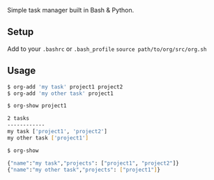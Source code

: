 Simple task manager built in Bash & Python.

## Setup

Add to your `.bashrc` or `.bash_profile`
`source path/to/org/src/org.sh`

## Usage

```bash
$ org-add 'my task' project1 project2
$ org-add 'my other task' project1 

$ org-show project1

2 tasks
------------
my task ['project1', 'project2']
my other task ['project1']

$ org-show 

{"name":"my task","projects": ["project1", "project2"]}
{"name":"my other task","projects": ["project1"]}
```
